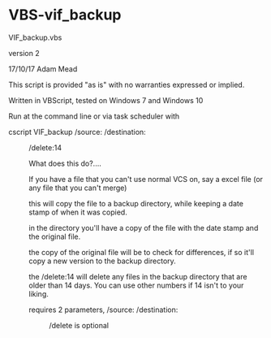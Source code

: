 # VBS-vif_backup

 VIF_backup.vbs

 version 2
 
 17/10/17 Adam Mead


 This script is provided "as is" with no warranties expressed or implied.
 
 Written in VBScript, tested on Windows 7 and Windows 10

 Run at the command line or via task scheduler with
 
 cscript VIF_backup /source:<file> /destination:<dir> /delete:14


 What does this do?....
 
 If you have a file that you can't use normal VCS on, say a excel file (or any file that you can't merge)
 
 this will copy the file to a backup directory, while keeping a date stamp of when it was copied.
 
 in the directory you'll have a copy of the file with the date stamp and the original file.
 
 the copy of the original file will be to check for differences, if so it'll copy a new version to the backup directory.
 
 the /delete:14 will delete any files in the backup directory that are older than 14 days. You can use other numbers if 14 isn't to your liking.
 
 requires 2 parameters, /source:<file> /destination:<dir>
 
 /delete is optional

